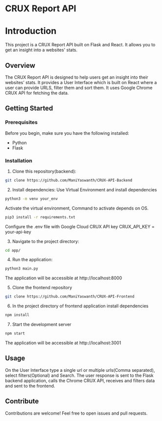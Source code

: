 # CRUX Report API

# Introduction 
This project is a CRUX Report API built on Flask and React. It allows you to get an insight into a websites' stats.

## Overview
The CRUX Report API is designed to help users get an insight into their websites' stats. It provides a User Interface which is built on React where a user can provide URLS, filter them and sort them. It uses Google Chrome CRUX API for fetching the data.



## Getting Started

### Prerequisites

Before you begin, make sure you have the following installed:

- Python
- Flask

### Installation

1. Clone this repository(backend):

```bash
git clone https://github.com/ManiYaswanth/CRUX-API-Backend
```

2. Install dependencies:
Use Virtual Environment and install dependencies
```bash
python3 -m venv your_env
```
Activate the virtual environment, Command to activate depends on OS.

```bash
pip3 install -r requirements.txt
```
Configure the .env file with Google Cloud CRUX API key
CRUX_API_KEY = your-api-key

3. Navigate to the project directory:

```bash
cd app/
```

4. Run the application:

```bash
python3 main.py
```
The application will be accessible at http://localhost:8000

5. Clone the frontend repository
```bash
git clone https://github.com/ManiYaswanth/CRUX-API-Frontend
```

6. In the project directory of frontend application install dependencies
```bash
npm install
```
7. Start the development server
```bash
npm start
```
The application will be accessible at http://localhost:3001

## Usage
On the User Interface type a single url or multiple urls(Comma separated), select filters(Optional) and Search. The user response is sent to the
Flask backend application, calls the Chrome CRUX API, receives and filters data and sent to the frontend.


## Contribute
Contributions are welcome! Feel free to open issues and pull requests.